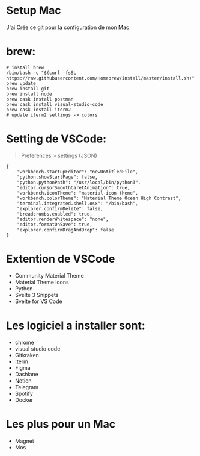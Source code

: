 # Setup Mac

J'ai Crée ce git pour la configuration de mon Mac

# brew:

````
# install brew
/bin/bash -c "$(curl -fsSL https://raw.githubusercontent.com/Homebrew/install/master/install.sh)"
brew update
brew install git
brew install node
brew cask install postman
brew cask install visual-studio-code
brew cask install iterm2
# update iterm2 settings -> colors
````

# Setting de VSCode:
> Preferences > settings (JSON)

```
{
    "workbench.startupEditor": "newUntitledFile",
    "python.showStartPage": false,
    "python.pythonPath": "/usr/local/bin/python3",
    "editor.cursorSmoothCaretAnimation": true,
    "workbench.iconTheme": "material-icon-theme",
    "workbench.colorTheme": "Material Theme Ocean High Contrast",
    "terminal.integrated.shell.osx": "/bin/bash",
    "explorer.confirmDelete": false,
    "breadcrumbs.enabled": true,
    "editor.renderWhitespace": "none",
    "editor.formatOnSave": true,
    "explorer.confirmDragAndDrop": false
}
```

# Extention de VSCode

- Community Material Theme
- Material Theme Icons
- Python
- Svelte 3 Snippets
- Svelte for VS Code


# Les logiciel a installer sont:

- chrome
- visual studio code
- Gitkraken
- Iterm
- Figma
- Dashlane
- Notion
- Telegram
- Spotify
- Docker

# Les plus pour un Mac

- Magnet
- Mos
